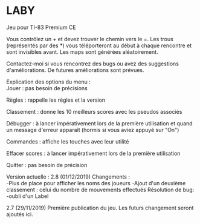 # LABY
Jeu pour TI-83 Premium CE

Vous contrôlez un + et devez trouver le chemin vers le =. Les trous (représentés par des *) vous téléporteront au début à chaque rencontre et sont invisibles avant. 
Les maps sont générées aléatoirement. 

Contactez-moi si vous rencontrez des bugs ou avez des suggestions d'améliorations. De futures améliorations sont prévues.  

Explication des options du menu :  
Jouer : pas besoin de précisions

Règles : rappelle les règles et la version

Classement : donne les 10 meilleurs scores avec les pseudos associés

Débugger : à lancer impérativement lors de la première utilisation et quand un message d'erreur apparaît (hormis si vous aviez appuyé sur "On")

Commandes : affiche les touches avec leur utilité

Effacer scores : à lancer impérativement lors de la première utilisation

Quitter : pas besoin de précision

Version actuelle : 2.8 (01/12/2019) Changements :  
-Plus de place pour afficher les noms des joueurs 
-Ajout d'un deuxième classement : celui du nombre de mouvements effectués 
Résolution de bug: -oubli d'un Label   

2.7 (29/11/2019) Première publication du jeu.  Les futurs changement seront ajoutés ici.
